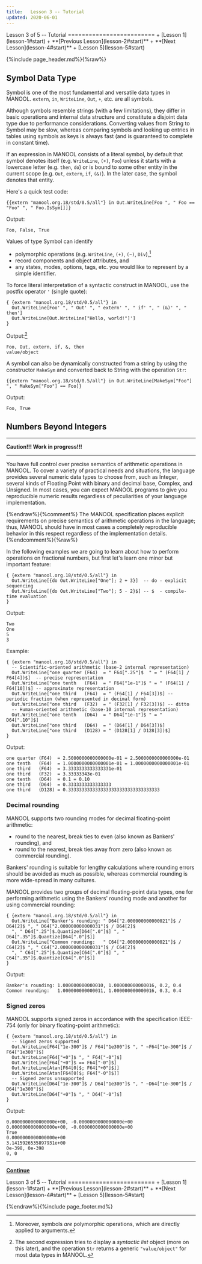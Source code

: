 ```yaml
---
title:   Lesson 3 -- Tutorial
updated: 2020-06-01
---
```


<aside markdown="1" class="right">
Lesson 3 of 5 -- Tutorial
=========================
+ [Lesson 1](lesson-1#start)
+ **[Previous Lesson](lesson-2#start)**
+ **[Next Lesson](lesson-4#start)**
+ [Lesson 5](lesson-5#start)
</aside>

{%include page_header.md%}{%raw%}


Symbol Data Type
----------------------------------------------------------------------------------------------------------------------------------------------------------------

Symbol is one of the most fundamental and versatile data types in MANOOL. `extern`, `in`, `WriteLine`, `Out`, `+`, etc. are all symbols.

<aside markdown="1">
Although symbols resemble strings (with a few limitations), they differ in basic operations and internal data structure and constitute a disjoint data type due
to performance considerations. Converting values from String to Symbol may be slow, whereas comparing symbols and looking up entries in tables using symbols as
keys is always fast (and is guaranteed to complete in constant time).
</aside>

If an expression in MANOOL consists of a literal symbol, by default that symbol denotes itself (e.g. `WriteLine`, `(+)`, `Foo`) unless it starts with a
lowercase letter (e.g. `then`, `do`) or is bound to some other entity in the current scope (e.g. `Out`, `extern`, `if`, `(&)`). In the later case, the symbol
denotes that entity.

Here's a quick test code:

    {{extern "manool.org.18/std/0.5/all"} in Out.WriteLine[Foo ", " Foo == "Foo" ", " Foo.IsSym[]]}

Output:

    Foo, False, True

Values of type Symbol can identify
  * polymorphic operations (e.g. `WriteLine`, `(+)`, `(~)`, `Div`),[^a1]
  * record components and object attributes, and
  * any states, modes, options, tags, etc. you would like to represent by a simple identifier.

[^a1]: Moreover, symbols *are* polymorphic operations, which are directly applied to arguments.

To force literal interpretation of a syntactic construct in MANOOL, use the postfix operator `'` (single quote):

    { {extern "manool.org.18/std/0.5/all"} in
      Out.WriteLine[Foo' ", " Out' ", " extern' ", " if' ", " (&)' ", " then']
      Out.WriteLine[Out.WriteLine["Hello, world!"]']
    }

Output:[^a2]

    Foo, Out, extern, if, &, then
    value/object

[^a2]: The second expression tries to display a _syntactic list_ object (more on this later), and the operation `Str` returns a generic `"value/object"` for
       most data types in MANOOL.

A symbol can also be dynamically constructed from a string by using the constructor `MakeSym` and converted back to String with the operation `Str`:

    {{extern "manool.org.18/std/0.5/all"} in Out.WriteLine[MakeSym["Foo"] ", " MakeSym["Foo"] == Foo]}

Output:

    Foo, True


Numbers Beyond Integers
----------------------------------------------------------------------------------------------------------------------------------------------------------------

---

**Caution!!! Work in progress!!!**

---

You have full control over precise semantics of arithmetic operations in MANOOL. To cover a variety of practical needs and situations, the language provides
several numeric data types to choose from, such as Integer, several kinds of Floating Point with binary and decimal base, Complex, and Unsigned. In most cases,
you can expect MANOOL programs to give you reproducible numeric results regardless of peculiarities of your language implementation.

{%endraw%}{%comment%}
The MANOOL specification places explicit requirements on precise semantics of arithmetic operations in the language; thus, MANOOL should have in most cases a
completely reproducible behavior in this respect regardless of the implementation details.
{%endcomment%}{%raw%}

In the following examples we are going to learn about how to perform operations on fractional numbers, but first let's learn one minor but important feature:

    { {extern "manool.org.18/std/0.5/all"} in
      Out.WriteLine[{do Out.WriteLine["One"]; 2 + 3}]  -- do - explicit sequencing
      Out.WriteLine[{do Out.WriteLine["Two"]; 5 - 2}$] -- $  - compile-time evaluation
    }

Output:

    Two
    One
    5
    3

Example:

    { {extern "manool.org.18/std/0.5/all"} in
      -- Scientific-oriented arithmetic (base-2 internal representation)
      Out.WriteLine["one quarter (F64)  = " F64[".25"]$  " = " (F64[1] / F64[4])$]  -- precise representation
      Out.WriteLine["one tenth   (F64)  = " F64["1e-1"]$ " = " (F64[1] / F64[10])$] -- approximate representation
      Out.WriteLine["one third   (F64)  = " (F64[1] / F64[3])$] -- periodic fraction (when represented in decimal form)
      Out.WriteLine["one third   (F32)  = " (F32[1] / F32[3])$] -- ditto
      -- Human-oriented arithmetic (base-10 internal representation)
      Out.WriteLine["one tenth   (D64)  = " D64["1e-1"]$ " = " D64[".10"]$]
      Out.WriteLine["one third   (D64)  = " (D64[1] / D64[3])$]
      Out.WriteLine["one third   (D128) = " (D128[1] / D128[3])$]
    }

Output:

    one quarter (F64)  = 2.5000000000000000e-01 = 2.5000000000000000e-01
    one tenth   (F64)  = 1.0000000000000001e-01 = 1.0000000000000001e-01
    one third   (F64)  = 3.3333333333333331e-01
    one third   (F32)  = 3.33333343e-01
    one tenth   (D64)  = 0.1 = 0.10
    one third   (D64)  = 0.3333333333333333
    one third   (D128) = 0.3333333333333333333333333333333333

### Decimal rounding ###################################################################################################

MANOOL supports two rounding modes for decimal floating-point arithmetic:
  * round to the nearest, break ties to even (also known as Bankers' rounding), and
  * round to the nearest, break ties away from zero (also known as commercial rounding).

  Bankers' rounding is suitable for lengthy calculations where rounding errors should be avoided as much as possible, whereas commercial rounding is more
wide-spread in many cultures.

MANOOL provides two groups of decimal floating-point data types, one for performing arithmetic using the Bankers' rounding mode and another for using
commercial rounding:

    { {extern "manool.org.18/std/0.5/all"} in
      Out.WriteLine["Banker's rounding: " D64["2.000000000000021"]$ / D64[2]$ ", " D64["2.000000000000031"]$ / D64[2]$
      ", " D64[".25"]$.Quantize[D64[".0"]$] ", " D64[".35"]$.Quantize[D64[".0"]$]]
      Out.WriteLine["Common rounding:   " C64["2.000000000000021"]$ / C64[2]$ ", " C64["2.000000000000031"]$ / C64[2]$
      ", " C64[".25"]$.Quantize[C64[".0"]$] ", " C64[".35"]$.Quantize[C64[".0"]$]]
    }

Output:

    Banker's rounding: 1.000000000000010, 1.000000000000016, 0.2, 0.4
    Common rounding:   1.000000000000011, 1.000000000000016, 0.3, 0.4

### Signed zeros #######################################################################################################

MANOOL supports signed zeros in accordance with the specification IEEE-754 (only for binary floating-point arithmetic):

    { {extern "manool.org.18/std/0.5/all"} in
      -- Signed zeros supported
      Out.WriteLine[F64["1e-300"]$ / F64["1e300"]$ ", " ~F64["1e-300"]$ / F64["1e300"]$]
      Out.WriteLine[F64["+0"]$ ", " F64["-0"]$]
      Out.WriteLine[F64["+0"]$ == F64["-0"]$]
      Out.WriteLine[Atan[F64[0]$; F64["+0"]$]]
      Out.WriteLine[Atan[F64[0]$; F64["-0"]$]]
      -- Signed zeros unsupported
      Out.WriteLine[D64["1e-300"]$ / D64["1e300"]$ ", " ~D64["1e-300"]$ / D64["1e300"]$]
      Out.WriteLine[D64["+0"]$ ", " D64["-0"]$]
    }

Output:

    0.0000000000000000e+00, -0.0000000000000000e+00
    0.0000000000000000e+00, -0.0000000000000000e+00
    True
    0.0000000000000000e+00
    3.1415926535897931e+00
    0e-398, 0e-398
    0, 0


* * * * *
**[Continue](lesson-4 "Next Lesson")**
<aside markdown="1" class="right">
Lesson 3 of 5 -- Tutorial
=========================
+ [Lesson 1](lesson-1#start)
+ **[Previous Lesson](lesson-2#start)**
+ **[Next Lesson](lesson-4#start)**
+ [Lesson 5](lesson-5#start)
</aside>

{%endraw%}{%include page_footer.md%}
